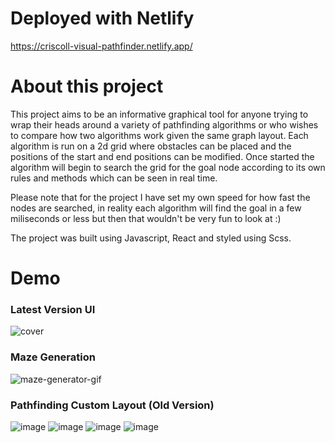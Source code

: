 
# Deployed with Netlify
https://criscoll-visual-pathfinder.netlify.app/

# About this project
This project aims to be an informative graphical tool for anyone trying to wrap their heads around a variety of pathfinding algorithms or who wishes to compare how two algorithms work given the same graph layout. Each algorithm is run on a 2d grid where obstacles can be placed and the positions of the start and end positions can be modified. Once started the algorithm will begin to search the grid for the goal node according to its own rules and methods which can be seen in real time. 

Please note that for the project I have set my own speed for how fast the nodes are searched, in reality each algorithm will find the goal in a few miliseconds or less but then that wouldn't be very fun to look at :)

The project was built using Javascript, React and styled using Scss.


# Demo
### Latest Version UI
![cover](https://drive.google.com/uc?export=view&id=1L0MHwB9PGytLoPaSVapBMvck0LgP1U51)

### Maze Generation 
![maze-generator-gif](https://drive.google.com/uc?export=view&id=1ZOEK7EQ8qHgZFAnsD6St-6CMlNWRDBl3)

### Pathfinding Custom Layout (Old Version) 
![image](https://drive.google.com/uc?export=view&id=1yNBNvlO3i5_P5TeWB8Zh935UNVtwrp3P)
![image](https://drive.google.com/uc?export=view&id=1S1JZchgnphUFGUcg8JA2G2Av1s4QGw8Y)
![image](https://drive.google.com/uc?export=view&id=1gYqX12i_Sa5OMZwx6TSLuj2HxNkyTqWC)
![image](https://drive.google.com/uc?export=view&id=1g2IkXiVfCdZXwlWmwumS-Dy_cLgQy3-w)

